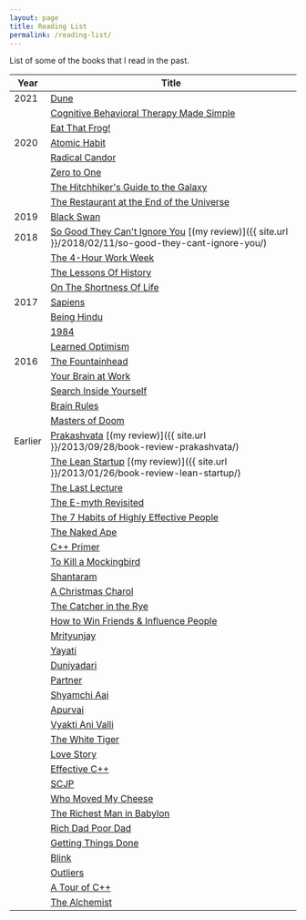 ```yaml
---
layout: page
title: Reading List
permalink: /reading-list/
---
```


List of some of the books that I read in the past.

| Year    	| Title                                                                                                                                                	|
|---------	|------------------------------------------------------------------------------------------------------------------------------------------------------	|
| 2021    	| [Dune](https://www.amazon.com/Dune-Sequence-Book-1-ebook/dp/B004KA9UXO)                                                                	|
|         	| [Cognitive Behavioral Therapy Made Simple](https://www.amazon.com/-/de/dp/1939754852)                                                                	|
|         	| [Eat That Frog!](https://www.amazon.com/Eat-That-Frog-Great-Procrastinating/dp/162656941X)                                                                	|
| 2020    	| [Atomic Habit](https://www.amazon.com/Atomic-Habits-Proven-Build-Break/dp/0735211299)                                                                	|
|         	| [Radical Candor](https://www.amazon.com/Radical-Candor-Revised-Kick-Ass-Humanity/dp/1250235375)                                                      	|
|         	| [Zero to One](https://www.amazon.com/Zero-One-Notes-Startups-Future/dp/0804139296)                                                                   	|
|         	| [The Hitchhiker's Guide to the Galaxy](https://www.amazon.com/Hitchhikers-Guide-Galaxy-Douglas-Adams/dp/0345418913)                                                                   |
|         	| [The Restaurant at the End of the Universe](https://www.amazon.com/gp/product/B001ODEQCU)                                                                   |
| 2019    	| [Black Swan](https://www.amazon.com/Black-Swan-Improbable-Robustness-Fragility/dp/081297381X)                                                        	|
| 2018    	| [So Good They Can't Ignore You](https://www.amazon.com/gp/product/1455509124) [(my review)]({{ site.url }}/2018/02/11/so-good-they-cant-ignore-you/) 	|
|         	| [The 4-Hour Work Week](https://www.amazon.com/gp/product/0091929113)                                                                                 	|
|         	| [The Lessons Of History](https://www.amazon.com/gp/product/143914995X)                                                                               	|
|         	| [On The Shortness Of Life](https://www.amazon.com/gp/product/B00UMAQLG0)                                                                             	|
| 2017    	| [Sapiens](https://www.amazon.com/gp/product/0062316095)                                                                                              	|
|         	| [Being Hindu](https://www.amazon.com/gp/product/0143425323)                                                                                          	|
|         	| [1984](https://www.amazon.com/gp/product/0451524934)                                                                                                 	|
|         	| [Learned Optimism](https://www.amazon.com/gp/product/1400078393)                                                                                     	|
| 2016    	| [The Fountainhead](https://www.amazon.com/gp/product/0451191153)                                                                                     	|
|         	| [Your Brain at Work](https://www.amazon.com/gp/product/0061771295)                                                                                   	|
|         	| [Search Inside Yourself](https://www.amazon.com/gp/product/0062116932)                                                                               	|
|         	| [Brain Rules](https://www.amazon.com/gp/product/098326337X)                                                                                          	|
|         	| [Masters of Doom](https://www.amazon.com/gp/product/0812972155)                                                                                      	|
| Earlier 	| [Prakashvata](https://www.amazon.in/gp/product/B00IBYD0QS) [(my review)]({{ site.url }}/2013/09/28/book-review-prakashvata/)                         	|
|         	| [The Lean Startup](https://www.amazon.com/gp/product/0307887898) [(my review)]({{ site.url }}/2013/01/26/book-review-lean-startup/)                  	|
|         	| [The Last Lecture](https://www.amazon.com/gp/product/1401323251)                                                                                     	|
|         	| [The E-myth Revisited](https://www.amazon.com/gp/product/0887307280)                                                                                 	|
|         	| [The 7 Habits of Highly Effective People](https://www.amazon.com/gp/product/1451639619)                                                              	|
|         	| [The Naked Ape](https://www.amazon.com/gp/product/0385334303)                                                                                        	|
|         	| [C++ Primer](https://www.amazon.com/gp/product/0321714113)                                                                                           	|
|         	| [To Kill a Mockingbird](https://www.amazon.com/gp/product/0446310786)                                                                                	|
|         	| [Shantaram](https://www.amazon.com/gp/product/0312330537)                                                                                            	|
|         	| [A Christmas Charol](https://www.amazon.com/gp/product/0486268659)                                                                                   	|
|         	| [The Catcher in the Rye](https://www.amazon.com/gp/product/0316769487)                                                                               	|
|         	| [How to Win Friends & Influence People](https://www.amazon.com/gp/product/0671027034)                                                                	|
|         	| [Mrityunjay](https://www.amazon.in/gp/product/8184984111)                                                                                            	|
|         	| [Yayati](https://www.amazon.in/gp/product/8171615880)                                                                                                	|
|         	| [Duniyadari](https://www.amazon.in/gp/product/B00I6ES8NI)                                                                                            	|
|         	| [Partner](https://www.amazon.in/gp/product/8177664298)                                                                                               	|
|         	| [Shyamchi Aai](https://www.amazon.in/gp/product/8177866591)                                                                                          	|
|         	| [Apurvai ](https://www.amazon.in/gp/product/B073M7L3CV)                                                                                              	|
|         	| [Vyakti Ani Valli](https://www.amazon.in/gp/product/8174868984)                                                                                      	|
|         	| [The White Tiger](https://www.amazon.com/gp/product/1416562605)                                                                                      	|
|         	| [Love Story](https://www.amazon.com/gp/product/0380017601)                                                                                           	|
|         	| [Effective C++](https://www.amazon.com/gp/product/0321334876)                                                                                        	|
|         	| [SCJP](https://www.amazon.com/gp/product/0071591060)                                                                                                 	|
|         	| [Who Moved My Cheese](https://www.amazon.com/gp/product/0399144463)                                                                                  	|
|         	| [The Richest Man in Babylon](https://www.amazon.com/gp/product/0451205367)                                                                           	|
|         	| [Rich Dad Poor Dad](https://www.amazon.com/gp/product/1612680011)                                                                                    	|
|         	| [Getting Things Done](https://www.amazon.com/gp/product/0143126563)                                                                                  	|
|         	| [Blink](https://www.amazon.com/gp/product/0316010669)                                                                                                	|
|         	| [Outliers](https://www.amazon.com/gp/product/0316017930)                                                                                             	|
|         	| [A Tour of C++](https://www.amazon.com/gp/product/0321958314)                                                                                        	|
|         	| [The Alchemist](https://www.amazon.com/gp/product/0062315005)                                                                                        	|
